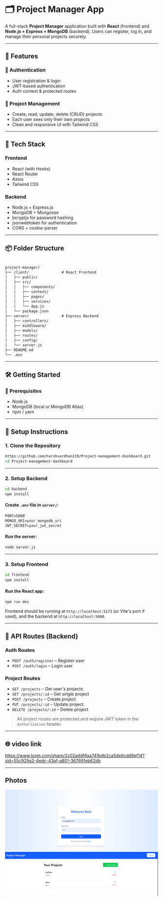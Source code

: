 

# 🗂️ Project Manager App

A full-stack **Project Manager** application built with **React** (frontend) and **Node.js + Express + MongoDB** (backend). Users can register, log in, and manage their personal projects securely.

---

## 🚀 Features

### 🔐 Authentication
- User registration & login
- JWT-based authentication
- Auth context & protected routes

### 📁 Project Management
- Create, read, update, delete (CRUD) projects
- Each user sees only their own projects
- Clean and responsive UI with Tailwind CSS

---

## 🧱 Tech Stack

### Frontend
- React (with Hooks)
- React Router
- Axios
- Tailwind CSS

### Backend
- Node.js + Express.js
- MongoDB + Mongoose
- bcryptjs for password hashing
- jsonwebtoken for authentication
- CORS + cookie-parser

---

## 📦 Folder Structure

```

project-manager/
├── client/               # React Frontend
│   ├── public/
│   ├── src/
│   │   ├── components/
│   │   ├── context/
│   │   ├── pages/
│   │   ├── services/
│   │   └── App.js
│   └── package.json
├── server/               # Express Backend
│   ├── controllers/
│   ├── middleware/
│   ├── models/
│   ├── routes/
│   ├── config/
│   └── server.js
├── README.md
└── .env

````

---

## 🛠️ Getting Started

### 📌 Prerequisites

- Node.js
- MongoDB (local or MongoDB Atlas)
- npm / yarn

---

## 🔧 Setup Instructions

### 1. Clone the Repository

```bash
https://github.com/harshvardhan119/Project-management-dashboard.git
cd Project-management-dashboard
````

---

### 2. Setup Backend

```bash
cd backend
npm install
```

#### Create `.env` file in `server/`:

```env
PORT=5000
MONGO_URI=your_mongodb_uri
JWT_SECRET=your_jwt_secret
```

#### Run the server:

```bash
node server.js
```

---

### 3. Setup Frontend

```bash
cd frontend
npm install
```

#### Run the React app:

```bash
npm run dev   
```

Frontend should be running at `http://localhost:5173` (or Vite's port if used), and the backend at `http://localhost:5000`.

---

## 🔐 API Routes (Backend)

### Auth Routes

* `POST /auth/register` – Register user
* `POST /auth/login` – Login user

### Project Routes

* `GET /projects` – Get user's projects
* `GET /projects/:id` – Get single project
* `POST /projects` – Create project
* `PUT /projects/:id` – Update project
* `DELETE /projects/:id` – Delete project

> All project routes are protected and require JWT token in the `Authorization` header.

---

## 🌐 video link
https://www.loom.com/share/2c02addf6aa741bdb2ca5de6cdd9ef14?sid=55c929a2-4edc-43af-a801-367691eb62db


---


## Photos
![alt text](<Screenshot 2025-05-20 042341.png>)
![alt text](image.png)
